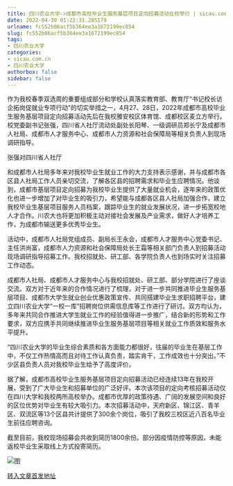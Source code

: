 ```yaml
---
title: 四川农业大学->成都市高校毕业生服务基层项目定向招募活动在校举行 | sicau.com.cn
date: 2022-04-30 01:22:31.285179
urlname: fc552b06acf5b364ee3a1672199ec054
slug: fc552b06acf5b364ee3a1672199ec054
tags: 
- 四川农业大学
categories:
- sicau.com.cn
- 四川农业大学
authorbox: false
sidebar: false
---
```

作为我校春季双选周的重要组成部分和学校认真落实教育部、教育厅“书记校长访企拓岗促就业专项行动”的切实举措之一，4月27、28日，2022年成都市高校毕业生服务基层项目定向招募活动先后在我校雅安校区体育馆、成都校区麦立方举行。校党委副书记张强，四川省人社厅流动处副处长阳琴、一级调研员郑长宁及成都市人社局、成都市人才服务中心、成都市人力资源和社会保障局等相关负责人到现场调研指导。

张强对四川省人社厅
<!--more-->
和成都市人社局多年来对我校毕业生就业工作的大力支持表示感谢，并与成都市各区县人社局工作人员亲切交流，了解各区县的招聘需求和毕业生应聘情况。他谈到，成都市基层项目定向招募为我校毕业生提供了大量就业机会，逐年来的政策优化也进一步增加了对毕业生的吸引力，希望能与成都各区县人社局加强合作，建立我校毕业生基层项目服务人员档案，跟踪毕业生的就业发展状况，进一步拓宽校地人才合作。川农大也将更加积极主动对接社会发展及产业需求，做好人才培养工作，为成都市输送更多优秀毕业生。

活动中，成都市人社局党组成员、副局长王永会，成都市人才服务中心党委书记、主任洪尚富，成都市人力资源和社会保障局处长王霜等相关部门负责人到招募活动现场调研指导招募工作。我校招就处、研工部、各学院负责人也到场实时关注招募工作动态。

成都市人社局、成都市人才服务中心与我校招就处、研工部、部分学院进行了座谈交流。双方对于近年来的合作情况进行了梳理，对于进一步共同推进毕业生服务基层项目、成都市大学生就业创业优惠政策宣传、共同搭建毕业生求职招聘平台，建立四川农业大学“一校一库”招聘岗位供需信息库等工作进行了研讨。双方均认为，多年来共同合作推进大学生就业工作的经验值得进一步推广，结合新的形势和工作要求，双方应携手共同继续推进毕业生服务基层项目等相关就业工作质效和服务水平提升。

“四川农业大学的毕业生综合素质和各方面能力都很好，往届的毕业生在基层工作中，不仅工作热情高而且对待工作认真负责，踏实肯干，工作成效也十分突出。”不少区县负责人员对我校毕业生给予了高度评价。

据了解，成都市高校毕业生服务基层项目定向招募活动已经连续13年在我校开展，受到了广大毕业生和招募单位的广泛好评。本次该项目的定向考核招募活动仅在四川大学和我校两所高校举办。成都市优厚的政策待遇、广阔的发展空间和良好的区位优势对毕业生有较大吸引力。本次招募活动中，天府新区、锦江区、青羊区、双流区等13个区县共计提供了300余个岗位，吸引了我校三校区近八百名毕业生前往应聘咨询。

截至目前，我校现场招募会共收到简历1800余份。部分因疫情防控等原因，未能返校毕业生采取线上方式投寄简历。

![图](https://news.sicau.edu.cn/__local/1/0D/F3/BA63F1BD1DB2DE20C7E8644E20A_51A2F46A_28A5A.jpg)

[转入文章首发地址](https://news.sicau.edu.cn/info/1078/67593.htm)